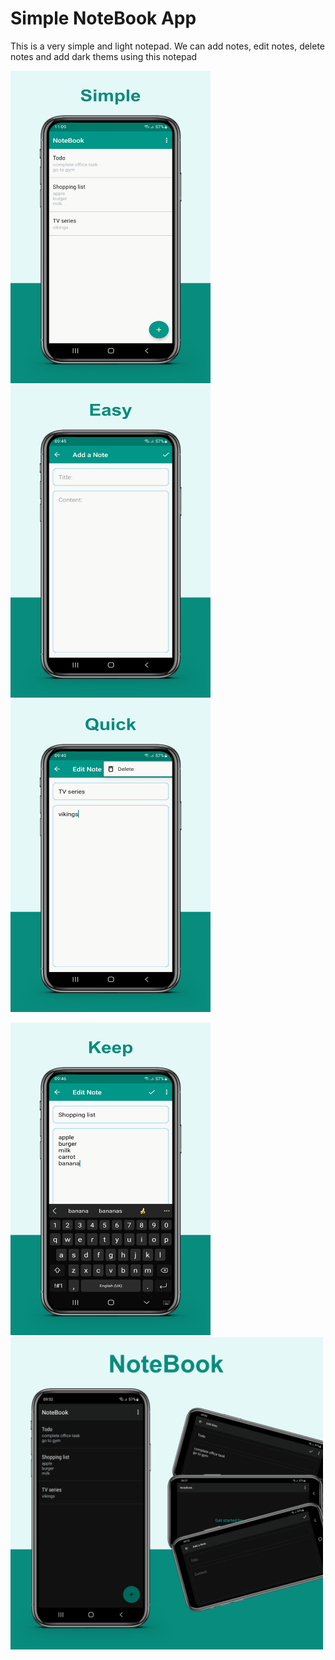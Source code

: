 # Simple NoteBook App

This is a very simple and light notepad. We can add notes, edit notes, delete notes and add dark thems using this notepad


<p align="left"> <img src="https://github.com/Sajeewamalith/NoteBook/blob/master/mainScreen.png"  width="320" height="500"/> <img src="https://github.com/Sajeewamalith/NoteBook/blob/master/addNotes.png"  width="320" height="500"/>   <img src="https://github.com/Sajeewamalith/NoteBook/blob/master/deleteNotes.png"  width="320" height="500"/> </p>
<p align="left"> <img src="https://github.com/Sajeewamalith/NoteBook/blob/master/editNotes.png"  width="320" height="500"/> <img src="https://github.com/Sajeewamalith/NoteBook/blob/master/darkTheam.png"  width="500" height="500"/> </p>
